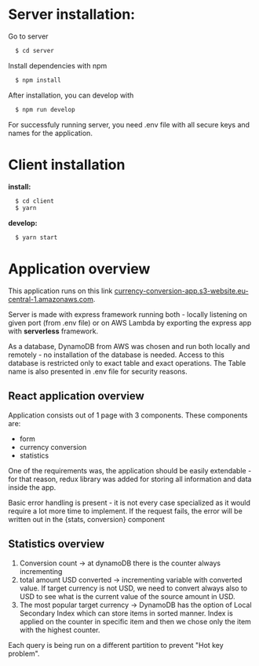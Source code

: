 # Server installation:

Go to server

```bash
  $ cd server
```

Install dependencies with npm
```bash
  $ npm install
```

After installation, you can develop with
```bash
  $ npm run develop
```

For successfuly running server, you need .env file with all secure keys and names for the application.

# Client installation

**install:**

```bash
  $ cd client
  $ yarn
```

**develop:**
```bash
  $ yarn start
```

# Application overview

This application runs on this link [currency-conversion-app.s3-website.eu-central-1.amazonaws.com](http://currency-conversion-app.s3-website.eu-central-1.amazonaws.com).

Server is made with express framework running both - locally listening on given port (from .env file) or on AWS Lambda by exporting the express app with **serverless** framework. 

As a database, DynamoDB from AWS was chosen and run both locally and remotely - no installation of the database is needed. Access to this database is restricted only to exact table and exact operations. The Table name is also presented in .env file for security reasons.

## React application overview

Application consists out of 1 page with 3 components. These components are:
- form
- currency conversion
- statistics

One of the requirements was, the application should be easily extendable - for that reason, redux library was added for storing all information and data inside the app.

Basic error handling is present - it is not every case specialized as it would require a lot more time to implement. If the request fails, the error will be written out in the {stats, conversion} component

## Statistics overview

1. Conversion count -> at dynamoDB there is the counter always incrementing
2. total amount USD converted -> incrementing variable with converted value. If target currency is not USD, we need to convert always also to USD to see what is the current value of the source amount in USD.
3. The most popular target currency -> DynamoDB has the option of Local Secondary Index which can store items in sorted manner. Index is applied on the counter in specific item and then we chose only the item with the highest counter.

Each query is being run on a different partition to prevent "Hot key problem".